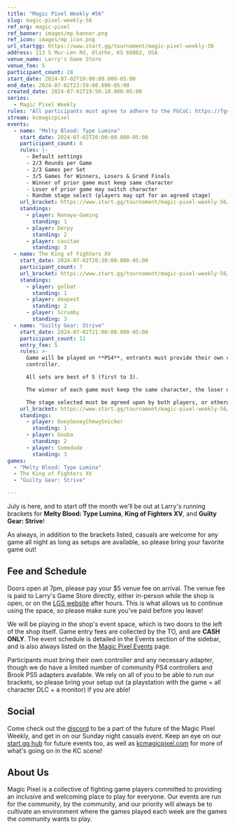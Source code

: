 ```yaml
---
title: "Magic Pixel Weekly #56"
slug: magic-pixel-weekly-56
ref_org: magic-pixel
ref_banner: images/mp_banner.png
ref_icon: images/mp_icon.png
url_startgg: https://www.start.gg/tournament/magic-pixel-weekly-56
address: 113 S Mur-Len Rd, Olathe, KS 66062, USA
venue_name: Larry's Game Store
venue_fee: 5
participant_count: 28
start_date: 2024-07-02T19:00:00.000-05:00
end_date: 2024-07-02T23:59:00.000-05:00
created_date: 2024-07-01T19:50:10.000-05:00
series:
  - Magic Pixel Weekly
rules: "All participants must agree to adhere to the FGCoC: https://fgcoc.com/"
stream: kcmagicpixel
events:
  - name: "Melty Blood: Type Lumina"
    start_date: 2024-07-02T20:00:00.000-05:00
    participant_count: 8
    rules: |-
      - Default settings
      - 2/3 Rounds per Game
      - 2/3 Games per Set
      - 3/5 Games for Winners, Losers & Grand Finals
      - Winner of prior game must keep same character
      - Loser of prior game may switch character
      - Random stage select (players may opt for an agreed stage)
    url_bracket: https://www.start.gg/tournament/magic-pixel-weekly-56/events/melty-blood-type-lumina/brackets/1701424/2529763
    standings:
      - player: Nanaya-Gaming
        standing: 1
      - player: Derpy
        standing: 2
      - player: cavitae
        standing: 3
  - name: The King of Fighters XV
    start_date: 2024-07-02T20:30:00.000-05:00
    participant_count: 7
    url_bracket: https://www.start.gg/tournament/magic-pixel-weekly-56/events/king-of-fighters-xv/brackets/1701430/2529769
    standings:
      - player: golbat
        standing: 1
      - player: deapest
        standing: 2
      - player: Scrumby
        standing: 3
  - name: "Guilty Gear: Strive"
    start_date: 2024-07-02T21:00:00.000-05:00
    participant_count: 11
    entry_fee: 5
    rules: >-
      Game will be played on **PS4**, entrants must provide their own compatible
      controller.  

      All sets are best of 5 (first to 3).  

      The winner of each game must keep the same character, the loser of that game may switch characters.  

      The stage selected must be agreed upon by both players, or otherwise selected at random.
    url_bracket: https://www.start.gg/tournament/magic-pixel-weekly-56/events/guilty-gear-strive/brackets/1701420/2529759
    standings:
      - player: OoeyGooeyChewySnicker
        standing: 1
      - player: Gooba
        standing: 2
      - player: Somedude
        standing: 3
games:
  - "Melty Blood: Type Lumina"
  - The King of Fighters XV
  - "Guilty Gear: Strive"

---
```


July is here, and to start off the month we'll be out at Larry's running brackets for **Melty Blood: Type Lumina**, **King of Fighters XV**, and **Guilty Gear: Strive**!

As always, in addition to the brackets listed, casuals are welcome for any game all night as long as setups are available, so please bring your favorite game out! 

## Fee and Schedule

Doors open at 7pm, please pay your $5 venue fee on arrival. The venue fee is paid to Larry's Game Store directly, either in-person while the shop is open, or on the [LGS website](https://www.larrysgamestore.com/products/kc-magic-pixel-5) after hours. This is what allows us to continue using the space, so please make sure you've paid before you leave!

We will be playing in the shop's event space, which is two doors to the left of the shop itself. Game entry fees are collected by the TO, and are **CASH ONLY**. The event schedule is detailed in the Events section of the sidebar, and is also always listed on the [Magic Pixel Events](https://kcmagicpixel.com/events/) page.

Participants must bring their own controller and any necessary adapter, though we do have a limited number of community PS4 controllers and Brook PS5 adapters available. We rely on all of you to be able to run our brackets, so please bring your setup out (a playstation with the game + all character DLC + a monitor) if you are able!  

## Social

Come check out the [discord](https://discord.gg/jkmn6CVrrQ) to be a part of the future of the Magic Pixel Weekly, and get in on our Sunday night casuals event. Keep an eye on our [start.gg hub](https://www.start.gg/hub/magic-pixel) for future events too, as well as [kcmagicpixel.com](https://kcmagicpixel.com) for more of what's going on in the KC scene!

## About Us

Magic Pixel is a collective of fighting game players committed to providing an inclusive and welcoming place to play for everyone. Our events are run for the community, by the community, and our priority will always be to cultivate an environment where the games played each week are the games the community wants to play.
  